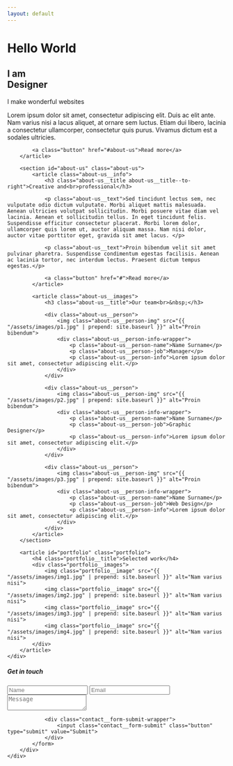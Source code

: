 ```yaml
---
layout: default
---
```

<h1 data-title="title" id="home">Hello World</h1>

<div class="container">
	<div class="container__inside container--shadow">
		<article class="home">
			<div class="bg-fixed"></div>
			<h2 class="home__title">I am<br>Designer</h2>
			<p class="home__subtitle">I make wonderful websites</p>
			<p class="home__info">Lorem ipsum dolor sit amet, consectetur adipiscing elit. Duis ac elit ante. Nam varius nisi a lacus aliquet, at ornare sem luctus. Etiam dui libero, lacinia a consectetur ullamcorper, consectetur quis purus. Vivamus dictum est a sodales ultricies.</p>

			<a class="button" href="#about-us">Read more</a>
		</article>

		<section id="about-us" class="about-us">
			<article class="about-us__info">
				<h3 class="about-us__title about-us__title--to-right">Creative and<br>professional</h3>

				<p class="about-us__text">Sed tincidunt lectus sem, nec vulputate odio dictum vulputate. Morbi aliquet mattis malesuada. Aenean ultricies volutpat sollicitudin. Morbi posuere vitae diam vel lacinia. Aenean et sollicitudin tellus. In eget tincidunt felis. Suspendisse efficitur consectetur placerat. Morbi lorem dolor, ullamcorper quis lorem ut, auctor aliquam massa. Nam nisi dolor, auctor vitae porttitor eget, gravida sit amet lacus. </p>

				<p class="about-us__text">Proin bibendum velit sit amet pulvinar pharetra. Suspendisse condimentum egestas facilisis. Aenean ac lacinia tortor, nec interdum lectus. Praesent dictum tempus egestas.</p>

				<a class="button" href="#">Read more</a>
			</article>

			<article class="about-us__images">
				<h3 class="about-us__title">Our team<br>&nbsp;</h3>

				<div class="about-us__person">
					<img class="about-us__person-img" src="{{ "/assets/images/p1.jpg" | prepend: site.baseurl }}" alt="Proin bibendum">
					<div class="about-us__person-info-wrapper">
						<p class="about-us__person-name">Name Surname</p>
						<p class="about-us__person-job">Manager</p>
						<p class="about-us__person-info">Lorem ipsum dolor sit amet, consectetur adipiscing elit.</p>
					</div>
				</div>

				<div class="about-us__person">
					<img class="about-us__person-img" src="{{ "/assets/images/p2.jpg" | prepend: site.baseurl }}" alt="Proin bibendum">
					<div class="about-us__person-info-wrapper">
						<p class="about-us__person-name">Name Surname</p>
						<p class="about-us__person-job">Graphic Designer</p>
						<p class="about-us__person-info">Lorem ipsum dolor sit amet, consectetur adipiscing elit.</p>
					</div>
				</div>

				<div class="about-us__person">
					<img class="about-us__person-img" src="{{ "/assets/images/p3.jpg" | prepend: site.baseurl }}" alt="Proin bibendum">
					<div class="about-us__person-info-wrapper">
						<p class="about-us__person-name">Name Surname</p>
						<p class="about-us__person-job">Web Design</p>
						<p class="about-us__person-info">Lorem ipsum dolor sit amet, consectetur adipiscing elit.</p>
					</div>
				</div>
			</article>
		</section>

		<article id="portfolio" class="portfolio">
			<h4 class="portfolio__title">Selected work</h4>
			<div class="portfolio__images">
				<img class="portfolio__image" src="{{ "/assets/images/img1.jpg" | prepend: site.baseurl }}" alt="Nam varius nisi">
				<img class="portfolio__image" src="{{ "/assets/images/img2.jpg" | prepend: site.baseurl }}" alt="Nam varius nisi">
				<img class="portfolio__image" src="{{ "/assets/images/img3.jpg" | prepend: site.baseurl }}" alt="Nam varius nisi">
				<img class="portfolio__image" src="{{ "/assets/images/img4.jpg" | prepend: site.baseurl }}" alt="Nam varius nisi">
			</div>
		</article>
	</div>
</div>

<div class="container container--last">
	<div class="container__inside">
		<div id="contact" class="contact">
			<h5 class="contact__title">Get in touch</h5>
			<form class="contact__form">
				<div class="contact__form-wrapper">
					<input class="contact__form-name" type="text" name="name" placeholder="Name" required aria-required="true">
					<input class="contact__form-email" type="email" name="email" placeholder="Email" required aria-required="true">
				</div>
				<textarea class="contact__form-msg" name="message" placeholder="Message"></textarea>
				
				<div class="contact__form-submit-wrapper">
					<input class="contact__form-submit" class="button" type="submit" value="Submit">
				</div>
			</form>	
		</div>
	</div>
</div>
